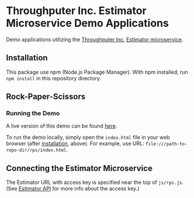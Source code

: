 # Throughputer Inc. Estimator Microservice Demo Applications

Demo applications utilizing the [Throughputer Inc.](https://www.throughputer.com) [Estimator microservice](https://www.estimatorlab.com).

## Installation

This package use npm (Node.js Package Manager). With npm installed, run `npm install` in this repository directory.

## Rock-Paper-Scissors

### Running the Demo

A live version of this demo can be found [here](https://www.estimatorlab.com).

To run the demo locally, simply open the `index.html` file in your web browser (after [installation](#Installation), above). For example, use URL: `file:///path-to-repo-dir/rps/index.html`.

## Connecting the Estimator Microservice

The Estimator URL with access key is specified near the top of `js/rps.js`. (See [Estimator API](https://github.com/throughputer/estimator_lib/README.md) for more info about the access key.)
